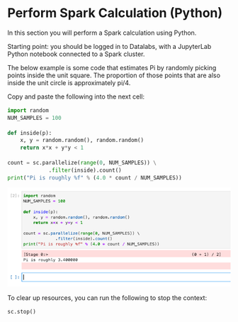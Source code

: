 # Perform Spark Calculation (Python)

In this section you will perform a Spark calculation using Python.

Starting point: you should be logged in to Datalabs,
with a JupyterLab Python notebook connected to a Spark cluster.

The below example is some code that estimates Pi by randomly picking points
inside the unit square.
The proportion of those points that are also inside the unit circle is approximately pi/4.

Copy and paste the following into the next cell:

```python
import random
NUM_SAMPLES = 100

def inside(p):
    x, y = random.random(), random.random()
    return x*x + y*y < 1

count = sc.parallelize(range(0, NUM_SAMPLES)) \
             .filter(inside).count()
print("Pi is roughly %f" % (4.0 * count / NUM_SAMPLES))
```

![jupyterlab spark python calculation](../../img/jupyterlab-spark-python-calculation-done.png
"jupyterlab spark python calculation")

To clear up resources, you can run the following to stop the context:

```python
sc.stop()
```

